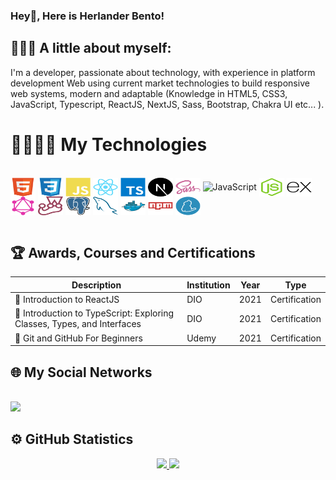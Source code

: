 ### Hey👋, Here is Herlander Bento!

## 🧑🏽‍💻 A little about myself:

<div>
  <p>
   I'm a developer, passionate about technology, with experience in platform development
     Web using current market technologies to build responsive web systems,
     modern and adaptable (Knowledge in HTML5, CSS3, JavaScript, Typescript, ReactJS, NextJS, Sass, Bootstrap, Chakra UI etc... ).
  </p>
</div>

# 👨🏽‍💻🚀 My Technologies

<br/>
<div style="display: inline_block">
  <img align="center" alt="HTML" height="30" width="40" src="https://raw.githubusercontent.com/devicons/devicon/master/icons/html5/html5-original.svg">
  <img align="center" alt="CSS" height="30" width="40" src="https://raw.githubusercontent.com/devicons/devicon/master/icons/css3/css3-original.svg">
  <img align="center" alt="JavaScript" height="30" width="40" src="https://raw.githubusercontent.com/devicons/devicon/master/icons/javascript/javascript-plain.svg">
  <img align="center" alt="React" height="30" width="40" src="https://raw.githubusercontent.com/devicons/devicon/master/icons/react/react-original.svg">
  <img align="center" alt="Typescript" height="30" width="40" src="https://raw.githubusercontent.com/devicons/devicon/master/icons/typescript/typescript-original.svg">
  <img align="center" alt="NextJS" height="30" width="40" src="https://github.com/devicons/devicon/blob/master/icons/nextjs/nextjs-original.svg">
   <img align="center" alt="SASS" height="30" width="40" src="https://raw.githubusercontent.com/devicons/devicon/master/icons/sass/sass-original.svg">
  <img align="center" alt="JavaScript" height="30" width="40" src="https://cdn.jsdelivr.net/gh/devicons/devicon/icons/bootstrap/bootstrap-plain-wordmark.svg" />
  <img align="center" alt="Node" height="30" width="40" src="https://raw.githubusercontent.com/devicons/devicon/master/icons/nodejs/nodejs-original.svg">
  <img align="center" alt="Express" height="30" width="40" src="https://raw.githubusercontent.com/devicons/devicon/master/icons/express/express-original.svg">
   <img align="center" alt="GraphQL" height="30" width="40" src="https://github.com/devicons/devicon/blob/master/icons/graphql/graphql-plain.svg">
  <img align="center" alt="Jest" height="30" width="40" src="https://github.com/devicons/devicon/blob/master/icons/jest/jest-plain.svg">
  <img align="center" alt="Postgres" height="30" width="40" src="https://github.com/devicons/devicon/blob/master/icons/postgresql/postgresql-original.svg">
  <img align="center" alt="Mysql" height="30" width="40" src="https://github.com/devicons/devicon/blob/master/icons/mysql/mysql-original.svg">
  <img align="center" alt="Docker" height="30" width="40" src="https://github.com/devicons/devicon/blob/master/icons/docker/docker-original.svg">
  <img align="center" alt="Docker" height="30" width="40" src="https://github.com/devicons/devicon/blob/master/icons/npm/npm-original-wordmark.svg">
  <img align="center" alt="Docker" height="30" width="40" src="https://github.com/devicons/devicon/blob/master/icons/yarn/yarn-original.svg">
  
</div><br>

## 🏆 Awards, Courses and Certifications

| Description                                                             | Institution | Year | Type          |
| ----------------------------------------------------------------------- | ----------- | ---- | ------------- |
| 🏅 Introduction to ReactJS                                              | DIO         | 2021 | Certification |
| 🏅 Introduction to TypeScript: Exploring Classes, Types, and Interfaces | DIO         | 2021 | Certification |
| 🏅 Git and GitHub For Beginners                                         | Udemy       | 2021 | Certification |

## 🌐 My Social Networks

<br/>
<div> 
    <a href="https://www.linkedin.com/in/herlander-bento-45a39b212/" target="_blank"><img src="https://img.shields.io/badge/-LinkedIn-%230077B5?style=for-the-badge&logo=linkedin&logoColor=white" target="_blank"></a> 
</div>

## ⚙️ GitHub Statistics

<div align="center">
  <a href="https://github.com/herlanderbento">
  <img height="170em" src="https://github-readme-stats.vercel.app/api?username=herlanderbento&show_icons=true&theme=dark&include_all_commits=true&count_private=true"/>
  <img height="170em" src="https://github-readme-stats.vercel.app/api/top-langs/?username=herlanderbento&layout=compact&langs_count=7&theme=dark"/>
</div>
